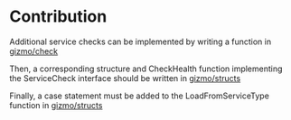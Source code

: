 # Contribution

Additional service checks can be implemented by writing a function in [gizmo/check](https://github.com/whoismissing/gizmo/tree/master/check)

Then, a corresponding structure and CheckHealth function implementing the ServiceCheck interface should be written in [gizmo/structs](https://github.com/whoismissing/gizmo/tree/master/structs)

Finally, a case statement must be added to the LoadFromServiceType function in [gizmo/structs](https://github.com/whoismissing/gizmo/tree/master/structs)
